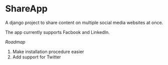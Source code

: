 # ShareApp
A django project to share content on multiple social media websites at once.

The app currently supports Facbook and LinkedIn.

*Roadmap*
1. Make installation procedure easier
2. Add support for Twitter
